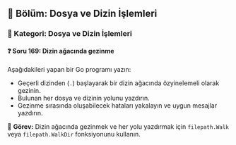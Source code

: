 ## 📘 Bölüm: Dosya ve Dizin İşlemleri  
### 🔹 Kategori: Dosya ve Dizin İşlemleri  
#### ❓ Soru 169: Dizin ağacında gezinme

Aşağıdakileri yapan bir Go programı yazın:

- Geçerli dizinden (`.`) başlayarak bir dizin ağacında özyinelemeli olarak gezinin.
- Bulunan her dosya ve dizinin yolunu yazdırın.
- Gezinme sırasında oluşabilecek hataları yakalayın ve uygun mesajlar yazdırın.

🔧 **Görev:** Dizin ağacında gezinmek ve her yolu yazdırmak için `filepath.Walk` veya `filepath.WalkDir` fonksiyonunu kullanın.
